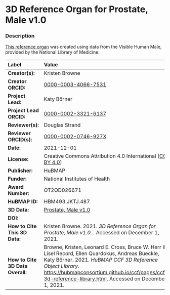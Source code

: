 # 3D Reference Organ for Prostate, Male v1.0

### Description
[This reference organ](https://hubmapconsortium.github.io/ccf/pages/ccf-3d-reference-library.html) was created using data from the Visible Human Male, provided by the National Library of Medicine.

| Label | Value |
| :------------- |:-------------|
| **Creator(s):** | Kristen Browne |
| **Creator ORCID:** | [0000-0003-4066-7531](https://orcid.org/0000-0003-4066-7531) |
| **Project Lead:** | Katy B&ouml;rner |
| **Project Lead ORCID:** | [0000-0002-3321-6137](https://orcid.org/0000-0002-3321-6137) |
| **Reviewer(s):** | Douglas Strand | 
| **Reviewer ORCID(s):** |[0000-0002-0746-927X](https://doi.org/10.5072/0000-0002-0746-927X) |
| **Date:** | 2021-12-01 |
| **License:** | Creative Commons Attribution 4.0 International ([CC BY 4.0](https://creativecommons.org/licenses/by/4.0/)) |
| **Publisher:** | HuBMAP |
| **Funder:** | National Institutes of Health |
| **Award Number:** | OT2OD026671 |
| **HuBMAP ID:** | HBM493.JKTJ.487 |
| **3D Data:** | [Prostate, Male v1.0](https://hubmapconsortium.github.io/ccf-releases/v1.1/models/VH_M_Prostate.glb) |
| **DOI:** | [](https://doi.org/10.48539/HBM493.JKTJ.487) |
| **How to Cite This 3D Data:** | Kristen Browne. 2021. *3D Reference Organ for Prostate, Male v1.0.* [](https://doi.org/10.48539/HBM493.JKTJ.487). Accessed on December 1, 2021. |
| **How to Cite 3D Data Overall:** | Browne, Kristen, Leonard E. Cross, Bruce W. Herr II, Lisel Record, Ellen Quardokus, Andreas Bueckle, Katy B&ouml;rner. 2021. *HuBMAP CCF 3D Reference Object Library*. https://hubmapconsortium.github.io/ccf/pages/ccf-3d-reference-library.html. Accessed on December 1, 2021. |
